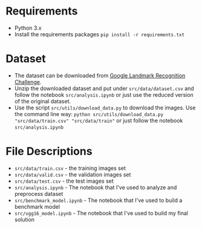 
# Requirements
- Python 3.x
- Install the requirements packages `pip install -r requirements.txt`

# Dataset
- The dataset can be downloaded from [Google Landmark Recognition Challenge](https://www.kaggle.com/c/landmark-recognition-challenge/data).
- Unzip the downloaded dataset and put under `src/data/dataset.csv` and follow the notebook `src/analysis.ipynb` or just use the reduced version of the original dataset.
- Use the script `src/utils/download_data.py` to download the images. Use the command line way: `python src/utils/download_data.py "src/data/train.csv" "src/data/train"` or just follow the notebook `src/analysis.ipynb`

# File Descriptions
- `src/data/train.csv` - the training images set
- `src/data/valid.csv` - the validation images set
- `src/data/test.csv` - the test images set
- `src/analysis.ipynb` - The notebook that I've used to analyze and preprocess dataset
- `src/benchmark_model.ipynb` - The notebook that I've used to build a benchmark model
- `src/vgg16_model.ipynb` - The notebook that I've used to build my final solution
